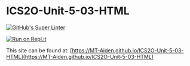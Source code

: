 # ICS2O-Unit-5-03-HTML

[![GitHub's Super Linter](https://github.com/MT-Aiden/ICS2O-Unit-5-03-HTML/workflows/GitHub's%20Super%20Linter/badge.svg)](https://github.com/MT-Aiden/ICS2O-Unit-5-03-HTML/actions)

[![Run on Repl.it](https://repl.it/badge/github/MT-Aiden/ICS2O-Unit-5-03-HTML)](https://repl.it/github/MT-Aiden/ICS2O-Unit-5-03-HTML)

This site can be found at: [https://MT-Aiden.github.io/ICS2O-Unit-5-03-HTML](https://MT-Aiden.github.io/ICS2O-Unit-5-03-HTML)
